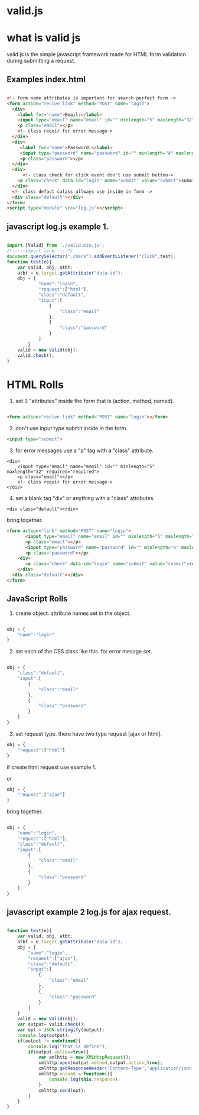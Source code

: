 # valid.js


# what is valid js

valid.js is the simple javascript framework made for HTML form validation during submitting a request.


## Examples index.html

```html

<!- form name attributes is important for search perfect form ->
<form action="recive.link" method="POST" name="login">
  <div>
    <label for="name">Email:</label>
    <input type="email" name="email" id="" minlength="5" maxlength="32" required="required">
    <p class="email"></p>
    <!- class requir for error message->
  </div>
  <div>
     <label for="name">Password:</label>
     <input type="password" name="password" id="" minlength="4" maxlength="32" required="required">
     <p class="password"></p>
  </div>                              
  <div>
      <!- class check for click event don't use submit button->
    <a class="check" data-id="login" name="submit" value="submit">submit</a>
  </div>
  <!- class defaut calass allways use inside in form ->
  <div class="default"></div>
</form>
<script type="module" src="log.js"></script>
```

## javascript log.js example 1.

```javascript

import {Valid} from './valid.min.js';
/*-----import link-----*/
document.querySelector(".check").addEventListener("click",test);
function test(e){
    var valid, obj, atbt;
    atbt = e.target.getAttribute("data-id");
    obj = {
            "name":"login",
            "request":["html"],
            "class":"default",
            "input":[
                {
                    "class":"email"
                },
                {
                    "class":"password"
                }
            ]
        }
    valid = new Valid(obj);
    valid.check();
}

```

# HTML Rolls

1. set 3 "attributes" inside the form that is (action, method, named).


```html

<form action="recive.link" method="POST" name="login"></form>


```

2. don't use input type submit inside in the form.

```html
<input type="submit">
```
3. for error messages use a "p" tag with a "class" attribute.


```
<div>
    <input type="email" name="email" id="" minlength="5" maxlength="32" required="required">
    <p class="email"></p>
    <!- class requir for error message->
</div>
```

4. set a blank tag "div" or anything with a "class" attributes.

```
<div class="default"></div>
```
bring together.

```html
<form action="link" method="POST" name="login">
       <input type="email" name="email" id="" minlength="5" maxlength="32" required="required">
       <p class="email"></p>
       <input type="password" name="password" id="" minlength="4" maxlength="32" required="required">
       <p class="password"></p>                             
    <div>
       <a class="check" data-id="login" name="submit" value="submit">submit</a>
    </div>
  <div class="default"></div>
</form>
```
## JavaScript Rolls

1. create object. attribute names set in the object.

```javascript

obj = {
    "name":"login"
}

```

2. set each of the CSS class like this. for error mesage set.

```javascript

obj = {
    "class":"default",
    "input":[
        {
            "class":"email"
        },
        {
            "class":"password"
        }
    ]
}

```
3. set request type. there have two type request [ajax or html].

```javascript
obj = {
    "request":["html"]
}
```

if create html request use example 1.

or

```javascript
obj = {
    "request":["ajax"]
}
```
bring together.

```javascript

obj = {
    "name":"login",
    "request":["html"],
    "class":"default",
    "input":[
        {
            "class":"email"
        },
        {
            "class":"password"
        }
    ]
}

```

## javascript example 2 log.js for ajax request.

```javascript

function test(e){
    var valid, obj, atbt;
    atbt = e.target.getAttribute("data-id");
    obj = {
        "name":"login",
        "request":["ajax"],
        "class":"default",
        "input":[
            {
                "class":"email"
            },
            {
                "class":"password"
            }
        ]
    }
    valid = new Valid(obj);
    var output= valid.check();
    var opt = JSON.stringify(output);
    console.log(output);
    if(output != undefined){
        console.log("that is define");
        if(output.valid==true){
            var xmlhttp = new XMLHttpRequest();
            xmlhttp.open(output.method,output.action,true);
            xmlhttp.getResponseHeader('Content-Type','application/json');
            xmlhttp.onload = function(){
                console.log(this.response);
            }
            xmlhttp.send(opt);
        }
    }
}

```
